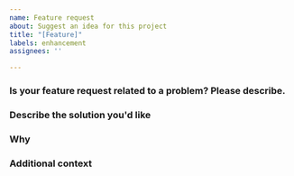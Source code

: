 ```yaml
---
name: Feature request
about: Suggest an idea for this project
title: "[Feature]"
labels: enhancement
assignees: ''

---
```


### Is your feature request related to a problem? Please describe.

<!--
A clear and concise description of what the problem is.
-->

### Describe the solution you'd like

<!--
Is this issue enabler work or a new IAC or update to existing IAC
-->

### Why

<!--
Why are we doing this work?  If it is IAC what products and teams will use this template 
-->

### Additional context

<!--
Add any additional context, date needed by, etc.
If new IAC: link to the architecture/blueprint that is being implemented
-->